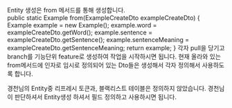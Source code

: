 Entity 생성은 from 메서드를 통해 생성합니다.  
   public static Example from(ExampleCreateDto exampleCreateDto) {
        Example example = new Example();
        example.word = exampleCreateDto.getWord();
        example.sentence = exampleCreateDto.getSentence();
        example.sentenceMeaning = exampleCreateDto.getSentenceMeaning;
        return example;
    }
각자 pull을 당기고 branch를 기능단위 feature로 생성하여 작업을 시작하시면 됩니다.
현재 올라와 있는 from메서드에 인자로 임시로 정의되어 있는 Dto들은 생성해서 각자 정의해서 사용하도록 합니다.

경천님의 Entity중 리프레시 토큰과, 블랙리스트 테이블은 정의하지 않았습니다. 경천님이 판단하셔서 Entity생성 하셔서 필드 정의하고 사용하시면 됩니다.
